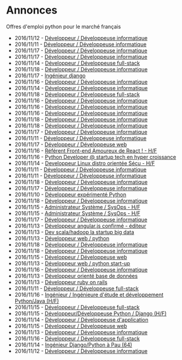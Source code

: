 # Annonces

Offres d'emploi python pour le marché français

* 2016/11/12 - [Développeur / Développeuse informatique](http://www.pyjobs.fr/jobs/details/4060/developpeur-developpeuse-informatique "Développeur / Développeuse informatique")
* 2016/11/11 - [Développeur / Développeuse informatique](http://www.pyjobs.fr/jobs/details/4055/developpeur-developpeuse-informatique "Développeur / Développeuse informatique")
* 2016/11/17 - [Développeur / Développeuse informatique](http://www.pyjobs.fr/jobs/details/4092/developpeur-developpeuse-informatique "Développeur / Développeuse informatique")
* 2016/11/17 - [Développeur / Développeuse informatique](http://www.pyjobs.fr/jobs/details/4091/developpeur-developpeuse-informatique "Développeur / Développeuse informatique")
* 2016/11/14 - [Développeur / Développeuse full-stack](http://www.pyjobs.fr/jobs/details/4070/developpeur-developpeuse-full-stack "Développeur / Développeuse full-stack")
* 2016/11/18 - [Développeur / Développeuse informatique](http://www.pyjobs.fr/jobs/details/4105/developpeur-developpeuse-informatique "Développeur / Développeuse informatique")
* 2016/11/17 - [Ingénieur django](http://www.pyjobs.fr/jobs/details/4097/ingenieur-django "Ingénieur django")
* 2016/11/16 - [Développeur / Développeuse informatique](http://www.pyjobs.fr/jobs/details/4090/developpeur-developpeuse-informatique "Développeur / Développeuse informatique")
* 2016/11/14 - [Développeur / Développeuse informatique](http://www.pyjobs.fr/jobs/details/4069/developpeur-developpeuse-informatique "Développeur / Développeuse informatique")
* 2016/11/18 - [Développeur / Développeuse full-stack](http://www.pyjobs.fr/jobs/details/4104/developpeur-developpeuse-full-stack "Développeur / Développeuse full-stack")
* 2016/11/16 - [Développeur / Développeuse informatique](http://www.pyjobs.fr/jobs/details/4083/developpeur-developpeuse-informatique "Développeur / Développeuse informatique")
* 2016/11/16 - [Développeur / Développeuse informatique](http://www.pyjobs.fr/jobs/details/4081/developpeur-developpeuse-informatique "Développeur / Développeuse informatique")
* 2016/11/16 - [Développeur / Développeuse informatique](http://www.pyjobs.fr/jobs/details/4082/developpeur-developpeuse-informatique "Développeur / Développeuse informatique")
* 2016/11/18 - [Développeur / Développeuse informatique](http://www.pyjobs.fr/jobs/details/4102/developpeur-developpeuse-informatique "Développeur / Développeuse informatique")
* 2016/11/18 - [Développeur / Développeuse informatique](http://www.pyjobs.fr/jobs/details/4103/developpeur-developpeuse-informatique "Développeur / Développeuse informatique")
* 2016/11/17 - [Développeur / Développeuse informatique](http://www.pyjobs.fr/jobs/details/4096/developpeur-developpeuse-informatique "Développeur / Développeuse informatique")
* 2016/11/11 - [Développeur / Développeuse informatique](http://www.pyjobs.fr/jobs/details/4059/developpeur-developpeuse-informatique "Développeur / Développeuse informatique")
* 2016/11/17 - [Développeur / Développeuse web](http://www.pyjobs.fr/jobs/details/4095/developpeur-developpeuse-web "Développeur / Développeuse web")
* 2016/11/16 - [Référent Front-end Amoureux de React ! - H/F](http://www.pyjobs.fr/jobs/details/4088/referent-front-end-amoureux-de-react-h-f "Référent Front-end Amoureux de React ! - H/F")
* 2016/11/16 - [Python Developer @ startup tech en hyper croissance](http://www.pyjobs.fr/jobs/details/4089/python-developer-startup-tech-en-hyper-croissance "Python Developer @ startup tech en hyper croissance")
* 2016/11/14 - [Developpeur Linux distro orientée Sécu - H/F](http://www.pyjobs.fr/jobs/details/4073/developpeur-linux-distro-orientee-secu-h-f "Developpeur Linux distro orientée Sécu - H/F")
* 2016/11/11 - [Développeur / Développeuse informatique](http://www.pyjobs.fr/jobs/details/4057/developpeur-developpeuse-informatique "Développeur / Développeuse informatique")
* 2016/11/11 - [Développeur / Développeuse informatique](http://www.pyjobs.fr/jobs/details/4058/developpeur-developpeuse-informatique "Développeur / Développeuse informatique")
* 2016/11/18 - [Développeur / Développeuse informatique](http://www.pyjobs.fr/jobs/details/4101/developpeur-developpeuse-informatique "Développeur / Développeuse informatique")
* 2016/11/17 - [Développeur / Développeuse informatique](http://www.pyjobs.fr/jobs/details/4094/developpeur-developpeuse-informatique "Développeur / Développeuse informatique")
* 2016/11/10 - [Développeur expérimenté Python](http://www.pyjobs.fr/jobs/details/4052/developpeur-experimente-python "Développeur expérimenté Python")
* 2016/11/18 - [Développeur / Développeuse informatique](http://www.pyjobs.fr/jobs/details/4100/developpeur-developpeuse-informatique "Développeur / Développeuse informatique")
* 2016/11/15 - [Administrateur Système / SysOps - H/F](http://www.pyjobs.fr/jobs/details/4079/administrateur-systeme-sysops-h-f "Administrateur Système / SysOps - H/F")
* 2016/11/15 - [Administrateur Système / SysOps - H/F](http://www.pyjobs.fr/jobs/details/4080/administrateur-systeme-sysops-h-f "Administrateur Système / SysOps - H/F")
* 2016/11/17 - [Développeur / Développeuse informatique](http://www.pyjobs.fr/jobs/details/4093/developpeur-developpeuse-informatique "Développeur / Développeuse informatique")
* 2016/11/13 - [Développeur angular.js confirmé - éditeur](http://www.pyjobs.fr/jobs/details/4067/developpeur-angular-js-confirme-editeur "Développeur angular.js confirmé - éditeur")
* 2016/11/13 - [Dev scala/hadoop la startup big data](http://www.pyjobs.fr/jobs/details/4068/dev-scala-hadoop-la-startup-big-data "Dev scala/hadoop la startup big data")
* 2016/11/13 - [Développeur web / python](http://www.pyjobs.fr/jobs/details/4064/developpeur-web-python "Développeur web / python")
* 2016/11/18 - [Développeur / Développeuse informatique](http://www.pyjobs.fr/jobs/details/4099/developpeur-developpeuse-informatique "Développeur / Développeuse informatique")
* 2016/11/18 - [Développeur / Développeuse informatique](http://www.pyjobs.fr/jobs/details/4098/developpeur-developpeuse-informatique "Développeur / Développeuse informatique")
* 2016/11/15 - [Développeur / Développeuse web](http://www.pyjobs.fr/jobs/details/4078/developpeur-developpeuse-web "Développeur / Développeuse web")
* 2016/11/13 - [Développeur web / python start-up](http://www.pyjobs.fr/jobs/details/4065/developpeur-web-python-start-up "Développeur web / python start-up")
* 2016/11/16 - [Développeur / Développeuse informatique](http://www.pyjobs.fr/jobs/details/4087/developpeur-developpeuse-informatique "Développeur / Développeuse informatique")
* 2016/11/13 - [Développeur orienté base de données](http://www.pyjobs.fr/jobs/details/4066/developpeur-oriente-base-de-donnees "Développeur orienté base de données")
* 2016/11/13 - [Développeur ruby on rails](http://www.pyjobs.fr/jobs/details/4063/developpeur-ruby-on-rails "Développeur ruby on rails")
* 2016/11/11 - [Développeur / Développeuse full-stack](http://www.pyjobs.fr/jobs/details/4056/developpeur-developpeuse-full-stack "Développeur / Développeuse full-stack")
* 2016/11/16 - [Ingénieur / Ingénieure d'étude et développement Python/Java (H/F)](http://www.pyjobs.fr/jobs/details/4086/ingenieur-ingenieure-detude-et-developpement-python-java-h-f "Ingénieur / Ingénieure d'étude et développement Python/Java (H/F)")
* 2016/11/15 - [Développeur / Développeuse full-stack](http://www.pyjobs.fr/jobs/details/4077/developpeur-developpeuse-full-stack "Développeur / Développeuse full-stack")
* 2016/11/15 - [Développeur/Développeuse Python / Django (H/F)](http://www.pyjobs.fr/jobs/details/4085/developpeur-developpeuse-python-django-h-f "Développeur/Développeuse Python / Django (H/F)")
* 2016/11/14 - [Développeur / Développeuse d'application](http://www.pyjobs.fr/jobs/details/4072/developpeur-developpeuse-dapplication "Développeur / Développeuse d'application")
* 2016/11/15 - [Développeur / Développeuse web](http://www.pyjobs.fr/jobs/details/4076/developpeur-developpeuse-web "Développeur / Développeuse web")
* 2016/11/13 - [Développeur / Développeuse informatique](http://www.pyjobs.fr/jobs/details/4062/developpeur-developpeuse-informatique "Développeur / Développeuse informatique")
* 2016/11/16 - [Développeur / Développeuse full-stack](http://www.pyjobs.fr/jobs/details/4084/developpeur-developpeuse-full-stack "Développeur / Développeuse full-stack")
* 2016/11/14 - [Ingénieur Django/Python à Pau (64)](http://www.pyjobs.fr/jobs/details/4071/ingenieur-django-python-a-pau-64 "Ingénieur Django/Python à Pau (64)")
* 2016/11/12 - [Développeur / Développeuse informatique](http://www.pyjobs.fr/jobs/details/4061/developpeur-developpeuse-informatique "Développeur / Développeuse informatique")

